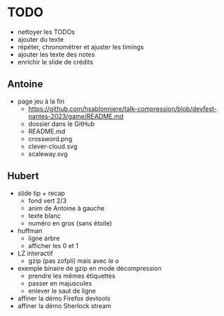 # TODO

* nettoyer les TODOs
* ajouter du texte
* répéter, chronométrer et ajuster les timings
* ajouter les texte des notes
* enrichir le slide de crédits

## Antoine

* page jeu à la fin
  * https://github.com/hsablonniere/talk-compression/blob/devfest-nantes-2023/game/README.md
  * dossier dans le GitHub
  * README.md
  * crossword.png
  * clever-cloud.svg
  * scaleway.svg

## Hubert

* slide tip + recap
  * fond vert 2/3
  * anim de Antoine à gauche
  * texte blanc
  * numéro en gros (sans étoile)
* huffman
  * ligne arbre
  * afficher les 0 et 1
* LZ interactif
  * gzip (pas zofpli) mais avec le o 
* exemple binaire de gzip en mode décompression
  * prendre les mêmes étiquettes
  * passer en majuscules
  * enlever le saut de ligne
* affiner la démo Firefox devtools
* affiner la démo Sherlock stream
